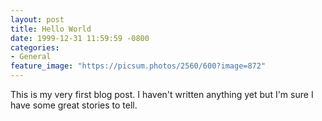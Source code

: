 ```yaml
---
layout: post
title: Hello World
date: 1999-12-31 11:59:59 -0800
categories:
- General
feature_image: "https://picsum.photos/2560/600?image=872"
---
```


This is my very first blog post. I haven't written anything yet but I'm sure I have some great stories to tell.
